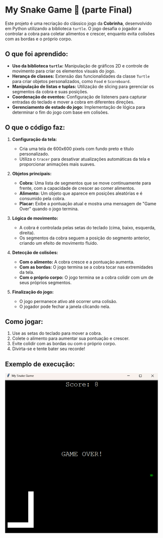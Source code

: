 # My Snake Game 🐍 (parte Final)

Este projeto é uma recriação do clássico jogo da **Cobrinha**, desenvolvido em Python utilizando a biblioteca `turtle`. O jogo desafia o jogador a controlar a cobra para coletar alimentos e crescer, enquanto evita colisões com as bordas e o próprio corpo.

## O que foi aprendido:
- **Uso da biblioteca `turtle`:** Manipulação de gráficos 2D e controle de movimento para criar os elementos visuais do jogo.
- **Herança de classes:** Extensão das funcionalidades da classe `Turtle` para criar objetos personalizados, como `Food` e `Scoreboard`.
- **Manipulação de listas e tuplas:** Utilização de slicing para gerenciar os segmentos da cobra e suas posições.
- **Coordenação de eventos:** Configuração de listeners para capturar entradas do teclado e mover a cobra em diferentes direções.
- **Gerenciamento de estado do jogo:** Implementação de lógica para determinar o fim do jogo com base em colisões.

## O que o código faz:
1. **Configuração da tela:**
   - Cria uma tela de 600x600 pixels com fundo preto e título personalizado.
   - Utiliza o `tracer` para desativar atualizações automáticas da tela e proporcionar animações mais suaves.

2. **Objetos principais:**
   - **Cobra:** Uma lista de segmentos que se move continuamente para frente, com a capacidade de crescer ao comer alimentos.
   - **Alimento:** Um objeto que aparece em posições aleatórias e é consumido pela cobra.
   - **Placar:** Exibe a pontuação atual e mostra uma mensagem de "Game Over" quando o jogo termina.

3. **Lógica de movimento:**
   - A cobra é controlada pelas setas do teclado (cima, baixo, esquerda, direita).
   - Os segmentos da cobra seguem a posição do segmento anterior, criando um efeito de movimento fluido.

4. **Detecção de colisões:**
   - **Com o alimento:** A cobra cresce e a pontuação aumenta.
   - **Com as bordas:** O jogo termina se a cobra tocar nas extremidades da tela.
   - **Com o próprio corpo:** O jogo termina se a cobra colidir com um de seus próprios segmentos.

5. **Finalização do jogo:**
   - O jogo permanece ativo até ocorrer uma colisão.
   - O jogador pode fechar a janela clicando nela.

## Como jogar:
1. Use as setas do teclado para mover a cobra.
2. Colete o alimento para aumentar sua pontuação e crescer.
3. Evite colidir com as bordas ou com o próprio corpo.
4. Divirta-se e tente bater seu recorde!

## Exemplo de execução:
![Snake Game](image/snake-game.png)